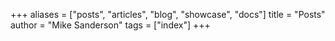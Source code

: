 +++
aliases = ["posts", "articles", "blog", "showcase", "docs"]
title = "Posts"
author = "Mike Sanderson"
tags = ["index"]
+++

